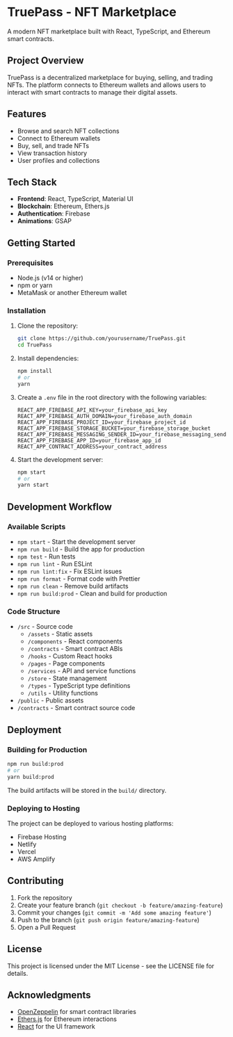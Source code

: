 # TruePass - NFT Marketplace

A modern NFT marketplace built with React, TypeScript, and Ethereum smart contracts.

## Project Overview

TruePass is a decentralized marketplace for buying, selling, and trading NFTs. The platform connects to Ethereum wallets and allows users to interact with smart contracts to manage their digital assets.

## Features

- Browse and search NFT collections
- Connect to Ethereum wallets
- Buy, sell, and trade NFTs
- View transaction history
- User profiles and collections

## Tech Stack

- **Frontend**: React, TypeScript, Material UI
- **Blockchain**: Ethereum, Ethers.js
- **Authentication**: Firebase
- **Animations**: GSAP

## Getting Started

### Prerequisites

- Node.js (v14 or higher)
- npm or yarn
- MetaMask or another Ethereum wallet

### Installation

1. Clone the repository:

   ```bash
   git clone https://github.com/yourusername/TruePass.git
   cd TruePass
   ```

2. Install dependencies:

   ```bash
   npm install
   # or
   yarn
   ```

3. Create a `.env` file in the root directory with the following variables:

   ```
   REACT_APP_FIREBASE_API_KEY=your_firebase_api_key
   REACT_APP_FIREBASE_AUTH_DOMAIN=your_firebase_auth_domain
   REACT_APP_FIREBASE_PROJECT_ID=your_firebase_project_id
   REACT_APP_FIREBASE_STORAGE_BUCKET=your_firebase_storage_bucket
   REACT_APP_FIREBASE_MESSAGING_SENDER_ID=your_firebase_messaging_sender_id
   REACT_APP_FIREBASE_APP_ID=your_firebase_app_id
   REACT_APP_CONTRACT_ADDRESS=your_contract_address
   ```

4. Start the development server:
   ```bash
   npm start
   # or
   yarn start
   ```

## Development Workflow

### Available Scripts

- `npm start` - Start the development server
- `npm run build` - Build the app for production
- `npm test` - Run tests
- `npm run lint` - Run ESLint
- `npm run lint:fix` - Fix ESLint issues
- `npm run format` - Format code with Prettier
- `npm run clean` - Remove build artifacts
- `npm run build:prod` - Clean and build for production

### Code Structure

- `/src` - Source code
  - `/assets` - Static assets
  - `/components` - React components
  - `/contracts` - Smart contract ABIs
  - `/hooks` - Custom React hooks
  - `/pages` - Page components
  - `/services` - API and service functions
  - `/store` - State management
  - `/types` - TypeScript type definitions
  - `/utils` - Utility functions
- `/public` - Public assets
- `/contracts` - Smart contract source code

## Deployment

### Building for Production

```bash
npm run build:prod
# or
yarn build:prod
```

The build artifacts will be stored in the `build/` directory.

### Deploying to Hosting

The project can be deployed to various hosting platforms:

- Firebase Hosting
- Netlify
- Vercel
- AWS Amplify

## Contributing

1. Fork the repository
2. Create your feature branch (`git checkout -b feature/amazing-feature`)
3. Commit your changes (`git commit -m 'Add some amazing feature'`)
4. Push to the branch (`git push origin feature/amazing-feature`)
5. Open a Pull Request

## License

This project is licensed under the MIT License - see the LICENSE file for details.

## Acknowledgments

- [OpenZeppelin](https://openzeppelin.com/) for smart contract libraries
- [Ethers.js](https://docs.ethers.io/) for Ethereum interactions
- [React](https://reactjs.org/) for the UI framework
